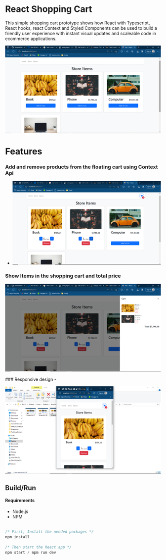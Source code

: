 # React Shopping Cart
This simple shopping cart prototype shows how React with Typescript, React hooks, react Context and Styled Components can be used to build a friendly user experience with instant visual updates and scaleable code in ecommerce applications.

<p align="center">

  <img src="assets/Screenshot (1).png">
</p>


# Features

### Add and remove products from the floating cart using Context Api
- <p align="center">

  <img src="assets/Screenshot (3).png">
</p>

### Show Items in the shopping cart and total price

<p align="center">

  <img src="assets/Screenshot (4).png">
</p>
### Responsive design
- <p align="center">

  <img src="assets/Screenshot (6).png">
</p>



## Build/Run

#### Requirements

- Node.js
- NPM

```javascript

/* First, Install the needed packages */
npm install

/* Then start the React app */
npm start / npm run dev


```

<br/>
<br/>

